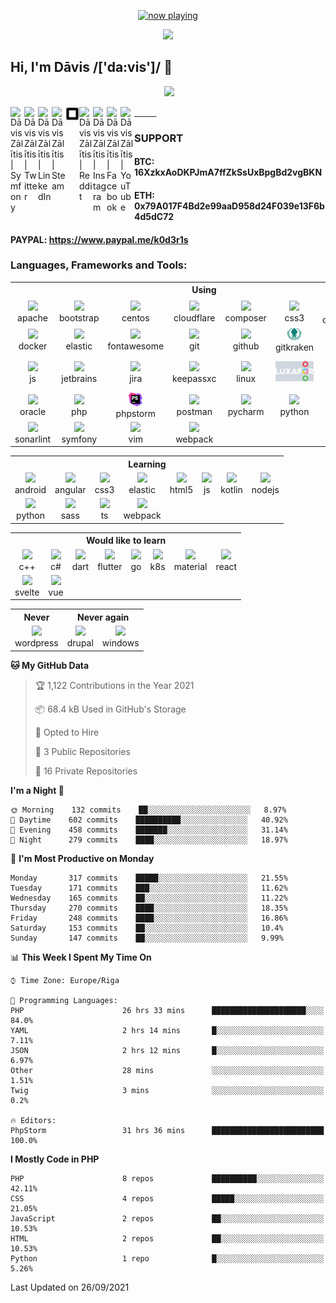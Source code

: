 <p align="center">
  <a href="https://last.fm/user/k0d3r1s" target="_blank"><img src="https://spotify.source.lv/view?uid=9d2gn8vajmgxg5vb7ow13d730&cover_image=false" alt="now playing"></a>
</p>

<p align="center">
  <a href="https://github.com/vairogs"><img src="https://avatars0.githubusercontent.com/u/44346553?s=84&v=4"></a><br>
</p>

## Hi, I'm Dāvis /['da:vis']/ 👋

<p align="center">
  <a href="https://api.eu.badgr.io/public/assertions/KZVfqz0sS52LQ0q0-sYR2w"><img height="100" src="https://media.eu.badgr.com/uploads/badges/7fba883935c1e63a98123376f2da2e2d74022108c5205c6d7de8d03aab26e5d4.png"></a><br>
</p>

<a href="https://connect.symfony.com/profile/k0d3r1s">
  <img align="left" alt="Dāvis Zālītis | Symfony" width="22px" src="https://cdn.jsdelivr.net/npm/simple-icons@v3/icons/symfony.svg" />
</a>
<a href="https://twitter.com/k0d3r1s">
  <img align="left" alt="Dāvis Zālītis | Twitter" width="22px" src="https://cdn.jsdelivr.net/npm/simple-icons@v3/icons/twitter.svg" />
</a>
<a href="https://www.linkedin.com/in/davis-zalitis">
  <img align="left" alt="Dāvis Zālītis | LinkedIn" width="22px" src="https://cdn.jsdelivr.net/npm/simple-icons@v3/icons/linkedin.svg" />
</a>
<a href="https://steamcommunity.com/id/ozo2003">
  <img align="left" alt="Dāvis Zālītis | Steam" width="22px" src="https://cdn.jsdelivr.net/npm/simple-icons@v3/icons/steam.svg" />
</a>
<a href="https://www.steamgifts.com/user/ozo2003">
  <img align="left" alt="Dāvis Zālītis | SteamGifts" width="22px" src="https://raw.githubusercontent.com/k0d3r1s/k0d3r1s/master/assets/images/steamgifts.svg" />
</a>
<a href="https://www.reddit.com/user/k0d3r1s">
  <img align="left" alt="Dāvis Zālītis | Reddit" width="22px" src="https://cdn.jsdelivr.net/npm/simple-icons@v3/icons/reddit.svg" />
</a>
<a href="https://www.instagram.com/asatrunord">
  <img align="left" alt="Dāvis Zālītis | Instagram" width="22px" src="https://cdn.jsdelivr.net/npm/simple-icons@v3/icons/instagram.svg" />
</a>
<a href="https://www.facebook.com/davis.zalitis">
  <img align="left" alt="Dāvis Zālītis | Facebook" width="22px" src="https://cdn.jsdelivr.net/npm/simple-icons@v3/icons/facebook.svg" />
</a>
<a href="https://www.youtube.com/channel/UCfd2i-4AAvnRe2hIdig6AUw">
  <img align="left" alt="Dāvis Zālītis | YouTube" width="22px" src="https://cdn.jsdelivr.net/npm/simple-icons@v3/icons/youtube.svg" />
</a>
<br/>

### **SUPPORT**  
#### BTC: 16XzkxAoDKPJmA7ffZkSsUxBpgBd2vgBKN
#### ETH: 0x79A017F4Bd2e99aaD958d24F039e13F6b4d5dC72
#### PAYPAL: https://www.paypal.me/k0d3r1s

### **Languages, Frameworks and Tools:**
<table>
  <tr>
    <th colspan="17">Using</td>
  </tr>
  <tr>
    <td align="center"><img width="22px" src="https://cdn.jsdelivr.net/npm/simple-icons@v3/icons/apache.svg" /><br>apache</td>
    <td align="center"><img width="22px" src="https://cdn.jsdelivr.net/npm/simple-icons@v3/icons/bootstrap.svg" /><br>bootstrap</td>
    <td align="center"><img width="22px" src="https://cdn.jsdelivr.net/npm/simple-icons@v3/icons/centos.svg" /><br>centos</td>
    <td align="center"><img width="22px" src="https://cdn.jsdelivr.net/npm/simple-icons@v3/icons/cloudflare.svg" /><br>cloudflare</td>
    <td align="center"><img width="22px" src="https://cdn.jsdelivr.net/npm/simple-icons@v3/icons/composer.svg" /><br>composer</td>
    <td align="center"><img width="22px" src="https://cdn.jsdelivr.net/npm/simple-icons@v3/icons/css3.svg" /><br>css3</td>
    <td align="center"><img width="22px" src="https://raw.githubusercontent.com/k0d3r1s/k0d3r1s/master/assets/images/datagrip.svg" /><br>datagrip</td>
    <td align="center"><img width="22px" src="https://www.debian.org/logos/openlogo-nd.svg" /><br>debian</td>
</tr>
<tr>
    <td align="center"><img width="22px" src="https://img.icons8.com/color/48/000000/docker.png" /><br>docker</td>
    <td align="center"><img width="22px" src="https://cdn.jsdelivr.net/npm/simple-icons@v3/icons/elasticsearch.svg" /><br>elastic</td>
    <td align="center"><img width="22px" src="https://cdn.jsdelivr.net/npm/simple-icons@v3/icons/fontawesome.svg" /><br>fontawesome</td>
    <td align="center"><img width="22px" src="https://cdn.jsdelivr.net/npm/simple-icons@v3/icons/git.svg" /><br>git</td>
    <td align="center"><img width="22px" src="https://cdn.jsdelivr.net/npm/simple-icons@v3/icons/github.svg" /><br>github</td>
    <td align="center"><img width="22px" src="https://raw.githubusercontent.com/k0d3r1s/k0d3r1s/master/assets/images/gitkraken.svg" /><br>gitkraken</td>
    <td align="center"><img width="22px" src="https://cdn.jsdelivr.net/npm/simple-icons@v3/icons/gitlab.svg" /><br>gitlab</td>
    <td align="center"><img width="22px" src="https://cdn.jsdelivr.net/npm/simple-icons@v3/icons/html5.svg" /><br>html5</td>
</tr>
<tr>
    <td align="center"><img width="22px" src="https://cdn.jsdelivr.net/npm/simple-icons@v3/icons/javascript.svg" /><br>js</td>
    <td align="center"><img width="22px" src="https://cdn.jsdelivr.net/npm/simple-icons@v3/icons/jetbrains.svg" /><br>jetbrains</td>
    <td align="center"><img width="22px" src="https://cdn.jsdelivr.net/npm/simple-icons@v3/icons/jira.svg" /><br>jira</td>
    <td align="center"><img width="22px" src="https://cdn.jsdelivr.net/npm/simple-icons@v3/icons/keepassxc.svg" /><br>keepassxc</td>
    <td align="center"><img width="22px" src="https://img.icons8.com/color/48/000000/linux.png" /><br>linux</td>
    <td align="center"><img width="75px" src="https://raw.githubusercontent.com/k0d3r1s/k0d3r1s/master/assets/images/luxafor.jpg" /></td>
    <td align="center"><img width="22px" src="https://cdn.jsdelivr.net/npm/simple-icons@v3/icons/microsoftteams.svg" /><br>ms teams</td>
    <td align="center"><img width="22px" src="https://cdn.jsdelivr.net/npm/simple-icons@v3/icons/mysql.svg" /><br>mysql</td>
</tr>
<tr>
    <td align="center"><img width="22px" src="https://cdn.jsdelivr.net/npm/simple-icons@v3/icons/oracle.svg" /><br>oracle</td>
    <td align="center"><img width="22px" src="https://www.php.net/images/logos/new-php-logo.svg" /><br>php</td>
    <td align="center"><img width="22px" src="https://raw.githubusercontent.com/k0d3r1s/k0d3r1s/master/assets/images/phpstorm.svg" /><br>phpstorm</td>
    <td align="center"><img width="22px" src="https://cdn.jsdelivr.net/npm/simple-icons@v3/icons/postman.svg" /><br>postman</td>
    <td align="center"><img width="22px" src="https://upload.wikimedia.org/wikipedia/commons/1/1d/PyCharm_Icon.svg" /><br>pycharm</td>
    <td align="center"><img width="22px" src="https://cdn.jsdelivr.net/npm/simple-icons@v3/icons/python.svg" /><br>python</td>
    <td align="center"><img width="22px" src="https://cdn.jsdelivr.net/npm/simple-icons@v3/icons/redis.svg" /><br>redis</td>
    <td align="center"><img width="22px" src="https://cdn.jsdelivr.net/npm/simple-icons@v3/icons/sass.svg" /><br>sass</td>
</tr>
<tr>
    <td align="center"><img width="22px" src="https://cdn.jsdelivr.net/npm/simple-icons@v3/icons/sonarlint.svg" /><br>sonarlint</td>
    <td align="center"><img width="22px" src="https://cdn.jsdelivr.net/npm/simple-icons@v3/icons/symfony.svg" /><br>symfony</td>
    <td align="center"><img width="22px" src="https://cdn.jsdelivr.net/npm/simple-icons@v3/icons/vim.svg" /><br>vim</td>
    <td align="center"><img width="22px" src="https://cdn.jsdelivr.net/npm/simple-icons@v3/icons/webpack.svg" /><br>webpack</td>
  </tr>
</table>

<table>
  <tr>
    <th colspan="17">Learning</td>
  </tr>
  <tr>
    <td align="center"><img width="22px" src="https://cdn.jsdelivr.net/npm/simple-icons@v3/icons/android.svg" /><br>android</td>
    <td align="center"><img width="22px" src="https://cdn.jsdelivr.net/npm/simple-icons@v3/icons/angular.svg" /><br>angular</td>
    <td align="center"><img width="22px" src="https://cdn.jsdelivr.net/npm/simple-icons@v3/icons/css3.svg" /><br>css3</td>
    <td align="center"><img width="22px" src="https://cdn.jsdelivr.net/npm/simple-icons@v3/icons/elasticsearch.svg" /><br>elastic</td>
    <td align="center"><img width="22px" src="https://cdn.jsdelivr.net/npm/simple-icons@v3/icons/html5.svg" /><br>html5</td>
    <td align="center"><img width="22px" src="https://cdn.jsdelivr.net/npm/simple-icons@v3/icons/javascript.svg" /><br>js</td>
    <td align="center"><img width="22px" src="https://cdn.jsdelivr.net/npm/simple-icons@v3/icons/kotlin.svg" /><br>kotlin</td>
    <td align="center"><img width="22px" src="https://cdn.jsdelivr.net/npm/simple-icons@v3/icons/node-dot-js.svg" /><br>nodejs</td>
</tr>
<tr>
    <td align="center"><img width="22px" src="https://cdn.jsdelivr.net/npm/simple-icons@v3/icons/python.svg" /><br>python</td>
    <td align="center"><img width="22px" src="https://cdn.jsdelivr.net/npm/simple-icons@v3/icons/sass.svg" /><br>sass</td>
    <td align="center"><img width="22px" src="https://cdn.jsdelivr.net/npm/simple-icons@v3/icons/typescript.svg" /><br>ts</td>
    <td align="center"><img width="22px" src="https://cdn.jsdelivr.net/npm/simple-icons@v3/icons/webpack.svg" /><br>webpack</td>
  </tr>
</table>

<table>
  <tr>
    <th colspan="17">Would like to learn</td>
  </tr>
  <tr>
    <td align="center"><img width="22px" src="https://cdn.jsdelivr.net/npm/simple-icons@v3/icons/cplusplus.svg" /><br>c++</td>
    <td align="center"><img width="22px" src="https://cdn.jsdelivr.net/npm/simple-icons@v3/icons/csharp.svg" /><br>c#</td>
    <td align="center"><img width="22px" src="https://cdn.jsdelivr.net/npm/simple-icons@v3/icons/dart.svg" /><br>dart</td>
    <td align="center"><img width="22px" src="https://cdn.jsdelivr.net/npm/simple-icons@v3/icons/flutter.svg" /><br>flutter</td>
    <td align="center"><img width="22px" src="https://cdn.jsdelivr.net/npm/simple-icons@v3/icons/go.svg" /><br>go</td>
    <td align="center"><img width="22px" src="https://cdn.jsdelivr.net/npm/simple-icons@v3/icons/kubernetes.svg" /><br>k8s</td>
    <td align="center"><img width="22px" src="https://cdn.jsdelivr.net/npm/simple-icons@v3/icons/materialdesign.svg" /><br>material</td>
    <td align="center"><img width="22px" src="https://cdn.jsdelivr.net/npm/simple-icons@v3/icons/react.svg" /><br>react</td>
</tr>
<tr>
    <td align="center"><img width="22px" src="https://cdn.jsdelivr.net/npm/simple-icons@v3/icons/svelte.svg" /><br>svelte</td>
    <td align="center"><img width="22px" src="https://cdn.jsdelivr.net/npm/simple-icons@v3/icons/vue-dot-js.svg" /><br>vue</td>
  </tr>
</table>

<table>
  <tr>
    <th colspan="1">Never</td>
    <th colspan="2">Never again</td>
  </tr>
  <tr>
    <td align="center"><img width="22px" src="https://cdn.jsdelivr.net/npm/simple-icons@v3/icons/wordpress.svg" /><br>wordpress</td>
    <td align="center"><img width="22px" src="https://cdn.jsdelivr.net/npm/simple-icons@v3/icons/drupal.svg" /><br>drupal</td>
    <td align="center"><img width="22px" src="https://cdn.jsdelivr.net/npm/simple-icons@v3/icons/windows.svg" /><br>windows</td>
  </tr>
</table>


<!--START_SECTION:waka-->
**🐱 My GitHub Data** 

> 🏆 1,122 Contributions in the Year 2021
 > 
> 📦 68.4 kB Used in GitHub's Storage 
 > 
> 💼 Opted to Hire
 > 
> 📜 3 Public Repositories 
 > 
> 🔑 16 Private Repositories  
 > 
**I'm a Night 🦉** 

```text
🌞 Morning    132 commits    ██░░░░░░░░░░░░░░░░░░░░░░░   8.97% 
🌆 Daytime    602 commits    ██████████░░░░░░░░░░░░░░░   40.92% 
🌃 Evening    458 commits    ███████░░░░░░░░░░░░░░░░░░   31.14% 
🌙 Night      279 commits    ████░░░░░░░░░░░░░░░░░░░░░   18.97%

```
📅 **I'm Most Productive on Monday** 

```text
Monday       317 commits    █████░░░░░░░░░░░░░░░░░░░░   21.55% 
Tuesday      171 commits    ███░░░░░░░░░░░░░░░░░░░░░░   11.62% 
Wednesday    165 commits    ██░░░░░░░░░░░░░░░░░░░░░░░   11.22% 
Thursday     270 commits    ████░░░░░░░░░░░░░░░░░░░░░   18.35% 
Friday       248 commits    ████░░░░░░░░░░░░░░░░░░░░░   16.86% 
Saturday     153 commits    ██░░░░░░░░░░░░░░░░░░░░░░░   10.4% 
Sunday       147 commits    ██░░░░░░░░░░░░░░░░░░░░░░░   9.99%

```


📊 **This Week I Spent My Time On** 

```text
⌚︎ Time Zone: Europe/Riga

💬 Programming Languages: 
PHP                      26 hrs 33 mins      █████████████████████░░░░   84.0% 
YAML                     2 hrs 14 mins       █░░░░░░░░░░░░░░░░░░░░░░░░   7.11% 
JSON                     2 hrs 12 mins       █░░░░░░░░░░░░░░░░░░░░░░░░   6.97% 
Other                    28 mins             ░░░░░░░░░░░░░░░░░░░░░░░░░   1.51% 
Twig                     3 mins              ░░░░░░░░░░░░░░░░░░░░░░░░░   0.2%

🔥 Editors: 
PhpStorm                 31 hrs 36 mins      █████████████████████████   100.0%

```

**I Mostly Code in PHP** 

```text
PHP                      8 repos             ██████████░░░░░░░░░░░░░░░   42.11% 
CSS                      4 repos             █████░░░░░░░░░░░░░░░░░░░░   21.05% 
JavaScript               2 repos             ██░░░░░░░░░░░░░░░░░░░░░░░   10.53% 
HTML                     2 repos             ██░░░░░░░░░░░░░░░░░░░░░░░   10.53% 
Python                   1 repo              █░░░░░░░░░░░░░░░░░░░░░░░░   5.26%

```



 Last Updated on 26/09/2021
<!--END_SECTION:waka-->

